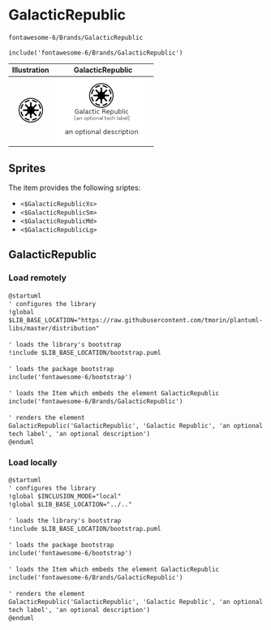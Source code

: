 # GalacticRepublic


```text
fontawesome-6/Brands/GalacticRepublic
```

```text
include('fontawesome-6/Brands/GalacticRepublic')
```



| Illustration | GalacticRepublic |
| :---: | :---: |
| ![illustration for Illustration](../../fontawesome-6/Brands/GalacticRepublic.png) | ![illustration for GalacticRepublic](../../fontawesome-6/Brands/GalacticRepublic.Local.png) |



## Sprites
The item provides the following sriptes:

- `<$GalacticRepublicXs>`
- `<$GalacticRepublicSm>`
- `<$GalacticRepublicMd>`
- `<$GalacticRepublicLg>`





## GalacticRepublic

### Load remotely
```plantuml
@startuml
' configures the library
!global $LIB_BASE_LOCATION="https://raw.githubusercontent.com/tmorin/plantuml-libs/master/distribution"

' loads the library's bootstrap
!include $LIB_BASE_LOCATION/bootstrap.puml

' loads the package bootstrap
include('fontawesome-6/bootstrap')

' loads the Item which embeds the element GalacticRepublic
include('fontawesome-6/Brands/GalacticRepublic')

' renders the element
GalacticRepublic('GalacticRepublic', 'Galactic Republic', 'an optional tech label', 'an optional description')
@enduml
```

### Load locally
```plantuml
@startuml
' configures the library
!global $INCLUSION_MODE="local"
!global $LIB_BASE_LOCATION="../.."

' loads the library's bootstrap
!include $LIB_BASE_LOCATION/bootstrap.puml

' loads the package bootstrap
include('fontawesome-6/bootstrap')

' loads the Item which embeds the element GalacticRepublic
include('fontawesome-6/Brands/GalacticRepublic')

' renders the element
GalacticRepublic('GalacticRepublic', 'Galactic Republic', 'an optional tech label', 'an optional description')
@enduml
```

